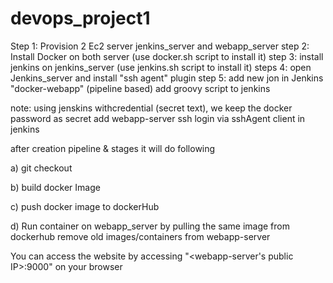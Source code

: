 # devops_project1


Step 1: Provision 2 Ec2 server jenkins_server and webapp_server
step 2: Install Docker on both server (use docker.sh script to install it)
step 3: install jenkins on jenkins_server (use jenkins.sh script to install it)
steps 4: open Jenkins_server and install "ssh agent" plugin
step 5: add new jon in Jenkins "docker-webapp" (pipeline based)
add groovy script to jenkins

note: using jenskins withcredential (secret text), we keep the docker password as secret
add webapp-server ssh login via sshAgent client in jenkins


after creation pipeline & stages it will do following 

a) git checkout

b) build docker Image

c) push docker image to dockerHub

d) Run container on webapp_server by pulling the same image from dockerhub
remove old images/containers from webapp-server



You can access the website by accessing "<webapp-server's public IP>:9000" on your browser

